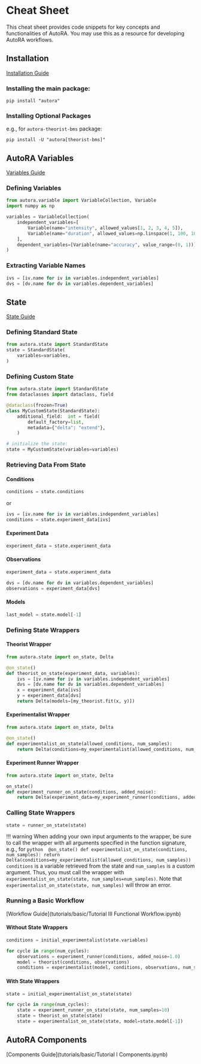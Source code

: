 # Cheat Sheet

This cheat sheet provides code snippets for key concepts and functionalities of AutoRA. You may use this as a resource for developing AutoRA workflows.

## Installation

[Installation Guide](installation.md)

### Installing the main package:

```shell
pip install "autora"
```

### Installing Optional Packages

e.g., for ``autora-theorist-bms`` package:
```shell
pip install -U "autora[theorist-bms]"
```

## AutoRA Variables

[Variables Guide](https://autoresearch.github.io/autora/core/docs/Variable/)

### Defining Variables

```python
from autora.variable import VariableCollection, Variable
import numpy as np

variables = VariableCollection(
    independent_variables=[
        Variable(name="intensity", allowed_values[1, 2, 3, 4, 5]),
        Variable(name="duration", allowed_values=np.linspace(1, 100, 100))
    ],
    dependent_variables=[Variable(name="accuracy", value_range=(0, 1))]
)
```

### Extracting Variable Names

```python
ivs = [iv.name for iv in variables.independent_variables]
dvs = [dv.name for dv in variables.dependent_variables]
```

## State

[State Guide](https://autoresearch.github.io/autora/core/docs/The%20State%20Mechanism/)

### Defining Standard State

```python
from autora.state import StandardState
state = StandardState(
    variables=variables,
)
```

### Defining Custom State

```python
from autora.state import StandardState
from dataclasses import dataclass, field

@dataclass(frozen=True)
class MyCustomState(StandardState):
    additional_field:  int = field(
        default_factory=list,
        metadata={"delta": "extend"},
    )

# initialize the state:
state = MyCustomState(variables=variables)
```

### Retrieving Data From State

#### Conditions

```python
conditions = state.conditions
```

or 

```python
ivs = [iv.name for iv in variables.independent_variables]
conditions = state.experiment_data[ivs]
``` 

#### Experiment Data

```python
experiment_data = state.experiment_data
```

#### Observations

```python
experiment_data = state.experiment_data

dvs = [dv.name for dv in variables.dependent_variables]
observations = experiment_data[dvs]
```

#### Models
```python
last_model = state.model[-1]
```

### Defining State Wrappers

#### Theorist Wrapper 
```python
from autora.state import on_state, Delta

@on_state()
def theorist_on_state(experiment_data, variables):
    ivs = [iv.name for iv in variables.independent_variables]
    dvs = [dv.name for dv in variables.dependent_variables]
    x = experiment_data[ivs]
    y = experiment_data[dvs]
    return Delta(models=[my_theorist.fit(x, y)])
```

#### Experimentalist Wrapper
```python
from autora.state import on_state, Delta

@on_state()
def experimentalist_on_state(allowed_conditions, num_samples):
    return Delta(conditions=my_experimentalist(allowed_conditions, num_samples))
```

#### Experiment Runner Wrapper
```python
from autora.state import on_state, Delta

on_state()
def experiment_runner_on_state(conditions, added_noise):
    return Delta(experiment_data=my_experiment_runner(conditions, added_noise))
```

### Calling State Wrappers

```python
state = runner_on_state(state)
```

!!! warning
    When adding your own input arguments to the wrapper, be sure to call the wrapper with all arguments specified in the function signature, e.g., for 
    ```python 
    @on_state()
    def experimentalist_on_state(conditions, num_samples):
        return Delta(conditions=my_experimentalist(allowed_conditions, num_samples))
    ```
    ``conditions`` is a variable retrieved from the state and ``num_samples`` is a custom argument. Thus, you must call the wrapper with `experimentalist_on_state(state, num_samples=num_samples)`. Note that `experimentalist_on_state(state, num_samples)` will throw an error.

### Running a Basic Workflow

[Workflow Guide](tutorials/basic/Tutorial III Functional Workflow.ipynb)

#### Without State Wrappers

```python
conditions = initial_experimentalist(state.variables)

for cycle in range(num_cycles):
    observations = experiment_runner(conditions, added_noise=1.0)
    model = theorist(conditions, observations)
    conditions = experimentalist(model, conditions, observations, num_samples=10)
```

#### With State Wrappers

```python
state = initial_experimentalist_on_state(state)

for cycle in range(num_cycles):
    state = experiment_runner_on_state(state, num_samples=10)
    state = theorist_on_state(state)
    state = experimentalist_on_state(state, model=state.model[-1])
```

## AutoRA Components

[Components Guide](tutorials/basic/Tutorial I Components.ipynb)

